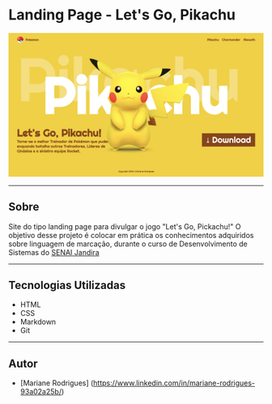 # Landing Page - Let's Go, Pikachu

![](./img/image.png)

---

## Sobre
Site do tipo landing page para divulgar o jogo "Let's Go, Pickachu!" O objetivo desse  projeto é colocar em prática os conhecimentos adquiridos sobre linguagem de marcação, durante o curso de Desenvolvimento de Sistemas do [SENAI Jandira](https://sp.senai.br/unidade/jandira/)



---

## Tecnologias Utilizadas
- HTML
- CSS
- Markdown
- Git

---

## Autor
- [Mariane Rodrigues] (https://www.linkedin.com/in/mariane-rodrigues-93a02a25b/)